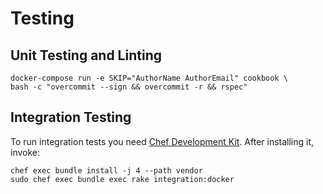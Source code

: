 # Testing

## Unit Testing and Linting

```
docker-compose run -e SKIP="AuthorName AuthorEmail" cookbook \
bash -c "overcommit --sign && overcommit -r && rspec"
```

## Integration Testing

To run integration tests you need [Chef Development Kit](https://downloads.chef.io/chefdk).
After installing it, invoke:

```
chef exec bundle install -j 4 --path vendor
sudo chef exec bundle exec rake integration:docker
```
